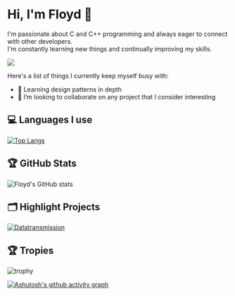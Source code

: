 # Hi, I'm Floyd 👋

I'm passionate about C and C++ programming and always eager to connect with other developers.    
I'm constantly learning new things and continually improving my skills.

![](https://komarev.com/ghpvc/?username=Shu-AFK&color=green)

Here's a list of things I currently keep myself busy with:

- 🌱 Learning design patterns in depth
- 👯 I’m looking to collaborate on any project that I consider interesting

## 💻 Languages I use

[![Top Langs](https://github-readme-stats.vercel.app/api/top-langs/?username=Shu-AFK&langs_count=5)](https://github.com/anuraghazra/github-readme-stats)

## 🏆 GitHub Stats

![Floyd's GitHub stats](https://github-readme-stats.vercel.app/api?username=Shu-AFK&show_icons=true&theme=radical)

## 🗂️ Highlight Projects

<a href="https://github.com/Shu-AFK/my_project">
  <img align="middle" src="https://github-readme-stats.vercel.app/api/pin/?username=Shu-AFK&repo=Datatransmission" alt="Datatransmission" />
</a>

## 🏆 Tropies
![trophy](https://github-profile-trophy.vercel.app/?username=Shu-AFK&theme=nord&column=7&margin-w=15&margin-h=15)

[![Ashutosh's github activity graph](https://activity-graph.herokuapp.com/graph?username=Shu-AFK&theme=xcode)](https://github.com/Shu-AFK)
